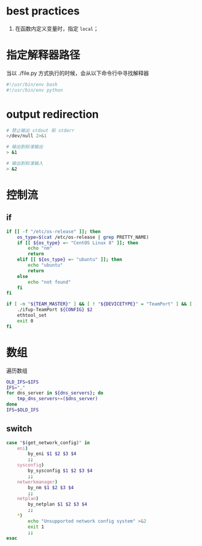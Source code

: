 # best practices
1. 在函数内定义变量时，指定 `local`；


# 指定解释器路径
当以 ./file.py 方式执行的时候，会从以下命令行中寻找解释器
```sh
#!/usr/bin/env bash
#!/usr/bin/env python
```

# output redirection
```sh
# 禁止输出 stdout 和 stderr
>/dev/null 2>&1

# 输出到标准输出
> &1

# 输出到标准输入
> &2
```

# 控制流
## if
```sh
if [[ -f "/etc/os-release" ]]; then
    os_type=$(cat /etc/os-release | grep PRETTY_NAME)
    if [[ ${os_type} =~ "CentOS Linux 8" ]]; then
        echo "nm"
        return
    elif [[ ${os_type} =~ "ubuntu" ]]; then
        echo "ubuntu"
        return
    else
        echo "not found"
    fi
fi

if [ -n "${TEAM_MASTER}" ] && [ ! "${DEVICETYPE}" = "TeamPort" ] && [ -x ./ifup-TeamPort ]; then
    ./ifup-TeamPort ${CONFIG} $2
    ethtool_set
    exit 0
fi
```

# 数组
遍历数组
```sh
OLD_IFS=$IFS
IFS=","
for dns_server in ${dns_servers}; do
    tmp_dns_servers+=($dns_server)
done
IFS=$OLD_IFS
```


## switch
```sh
case "$(get_network_config)" in
    eni)
        by_eni $1 $2 $3 $4
        ;;
    sysconfig)
        by_sysconfig $1 $2 $3 $4
        ;;
    networkmanager)
        by_nm $1 $2 $3 $4
        ;;
    netplan)
        by_netplan $1 $2 $3 $4
        ;;
    *)
        echo "Unsupported network config system" >&2
        exit 1
        ;;
esac
```
